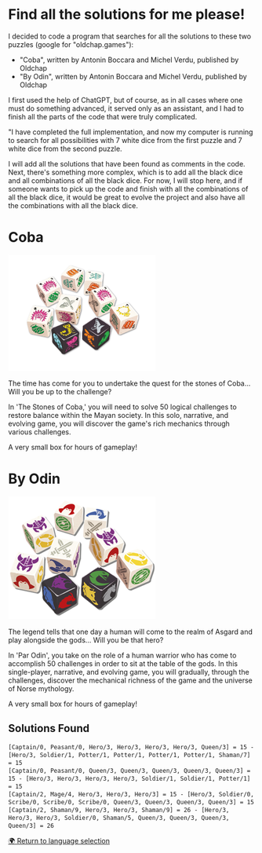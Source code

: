 Find all the solutions for me please!
=====================================

I decided to code a program that searches for all the solutions to these two puzzles (google for "oldchap.games"):
- "Coba", written by Antonin Boccara and Michel Verdu, published by Oldchap
- "By Odin", written by Antonin Boccara and Michel Verdu, published by Oldchap

I first used the help of ChatGPT, but of course, as in all cases where one must do something advanced, it served only as an assistant, and I had to finish all the parts of the code that were truly complicated.

"I have completed the full implementation, and now my computer is running to search for all possibilities with 7 white dice from the first puzzle and 7 white dice from the second puzzle.

I will add all the solutions that have been found as comments in the code. Next, there's something more complex, which is to add all the black dice and all combinations of all the black dice. For now, I will stop here, and if someone wants to pick up the code and finish with all the combinations of all the black dice, it would be great to evolve the project and also have all the combinations with all the black dice.

Coba
====
<img src="img-coba-dice.png" alt="Coba" width="300" style="max-width: 300px; height: auto;">

The time has come for you to undertake the quest for the stones of Coba... Will you be up to the challenge?

In 'The Stones of Coba,' you will need to solve 50 logical challenges to restore balance within the Mayan society. In this solo, narrative, and evolving game, you will discover the game's rich mechanics through various challenges.

A very small box for hours of gameplay!

By Odin
=======
<img src="img-by-odin-dice.png" alt="By Odin" width="300" style="max-width: 300px; height: auto;">

The legend tells that one day a human will come to the realm of Asgard and play alongside the gods… Will you be that hero?

In 'Par Odin', you take on the role of a human warrior who has come to accomplish 50 challenges in order to sit at the table of the gods. In this single-player, narrative, and evolving game, you will gradually, through the challenges, discover the mechanical richness of the game and the universe of Norse mythology.

A very small box for hours of gameplay!

## Solutions Found

```
[Captain/0, Peasant/0, Hero/3, Hero/3, Hero/3, Hero/3, Queen/3] = 15 - [Hero/3, Soldier/1, Potter/1, Potter/1, Potter/1, Potter/1, Shaman/7] = 15
[Captain/0, Peasant/0, Queen/3, Queen/3, Queen/3, Queen/3, Queen/3] = 15 - [Hero/3, Hero/3, Hero/3, Hero/3, Soldier/1, Soldier/1, Potter/1] = 15
[Captain/2, Mage/4, Hero/3, Hero/3, Hero/3] = 15 - [Hero/3, Soldier/0, Scribe/0, Scribe/0, Scribe/0, Queen/3, Queen/3, Queen/3, Queen/3] = 15
[Captain/2, Shaman/9, Hero/3, Hero/3, Shaman/9] = 26 - [Hero/3, Hero/3, Hero/3, Soldier/0, Shaman/5, Queen/3, Queen/3, Queen/3, Queen/3] = 26
```

[🌍 Return to language selection](README.md)
